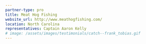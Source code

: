 ```yaml
---
partner-type: pro
title: Meat Hog Fishing
website_url: http://www.meathogfishing.com/
location: North Carolina
representatives: Captain Aaron Kelly
# image: /assets/images/testimonials/catch--frank_tobias.gif
---
```

